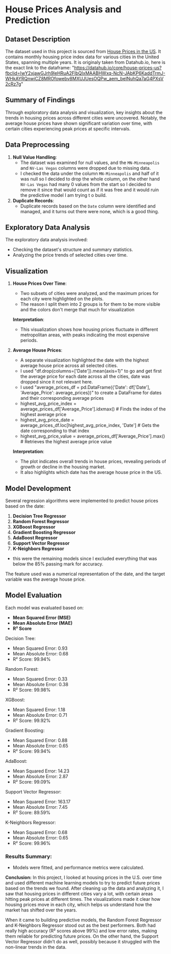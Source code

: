 # House Prices Analysis and Prediction

## Dataset Description
The dataset used in this project is sourced from [House Prices in the US](https://raw.githubusercontent.com/datasets/house-prices-us/refs/heads/main/data/cities-month-NSA.csv). It contains monthly housing price index data for various cities in the United States, spanning multiple years.
It is originaly taken from Datahub.io, here is the exact link to the dataframe: "https://datahub.io/core/house-prices-us?fbclid=IwY2xjawGJrh9leHRuA2FlbQIxMAABHWxq-NcN-JAbKP6KaddTrmJ-WHkAYRQnwiCZ8MROfowebv8MXUJUesOQPw_aem_beINuhQa7aG4PXsV2cRz7g"

## Summary of Findings
Through exploratory data analysis and visualization, key insights about the trends in housing prices across different cities were uncovered. Notably, the average house prices have shown significant variation over time, with certain cities experiencing peak prices at specific intervals.

## Data Preprocessing
1. **Null Value Handling**:
   - The dataset was examined for null values, and the `MN-Minneapolis` and `NV-Las Vegas` columns were dropped due to missing data.
   - I checked the data under the column `MN-Minneapolis` and half of it was null so I decided to drop the whole column, on the other hand `NV-Las Vegas` had many 0 values from the start so I decided to remove it since that would count as if it was free and it would ruin the predictive model I am trying t o build.
2. **Duplicate Records**:
   - Duplicate records based on the `Date` column were identified and managed, and it turns out there were none, which is a good thing.

## Exploratory Data Analysis
The exploratory data analysis involved:
- Checking the dataset's structure and summary statistics.
- Analyzing the price trends of selected cities over time.

## Visualization
1. **House Prices Over Time**:
   - Two subsets of cities were analyzed, and the maximum prices for each city were highlighted on the plots.
   - The reason I split them into 2 groups is for them to be more visible and the colors don't merge that much for visualization

   **Interpretation**:
   - This visualization shows how housing prices fluctuate in different metropolitan areas, with peaks indicating the most expensive periods.

2. **Average House Prices**:
   - A separate visualization highlighted the date with the highest average house price across all selected cities.
   - I used "df.drop(columns=['Date']).mean(axis=1)" to go and get first the average price for each date across all the cities, date was dropped since it not relevant here.
   - I used "average_prices_df = pd.DataFrame({'Date': df['Date'], 'Average_Price': average_prices})" to create a DataFrame for dates and their corresponding average prices
   - highest_avg_price_index = average_prices_df['Average_Price'].idxmax()  # Finds the index of the highest average price
   - highest_avg_price_date = average_prices_df.loc[highest_avg_price_index, 'Date']  # Gets the date corresponding to that index
   - highest_avg_price_value = average_prices_df['Average_Price'].max()  # Retrieves the highest average price value


   **Interpretation**:
   - The plot indicates overall trends in house prices, revealing periods of growth or decline in the housing market.
   - It also highlights which date has the average house price in the US.

## Model Development
Several regression algorithms were implemented to predict house prices based on the date:

1. **Decision Tree Regressor**
2. **Random Forest Regressor**
3. **XGBoost Regressor**
4. **Gradient Boosting Regressor**
5. **AdaBoost Regressor**
6. **Support Vector Regressor**
7. **K-Neighbors Regressor**

- this were the remaining models since I excluded everything that was below the 85% passing mark for accuracy.

The feature used was a numerical representation of the date, and the target variable was the average house price.

## Model Evaluation
Each model was evaluated based on:
- **Mean Squared Error (MSE)**
- **Mean Absolute Error (MAE)**
- **R² Score**

Decision Tree:
 - Mean Squared Error: 0.93
 - Mean Absolute Error: 0.68
 - R² Score: 99.94%

Random Forest:
 - Mean Squared Error: 0.33
 - Mean Absolute Error: 0.38
 - R² Score: 99.98%

XGBoost:
 - Mean Squared Error: 1.18
 - Mean Absolute Error: 0.71
 - R² Score: 99.92%

Gradient Boosting:
 - Mean Squared Error: 0.88
 - Mean Absolute Error: 0.65
 - R² Score: 99.94%

AdaBoost:
 - Mean Squared Error: 14.23
 - Mean Absolute Error: 2.87
 - R² Score: 99.09%

Support Vector Regressor:
 - Mean Squared Error: 163.17
 - Mean Absolute Error: 7.45
 - R² Score: 89.59%

K-Neighbors Regressor:
 - Mean Squared Error: 0.68
 - Mean Absolute Error: 0.65
 - R² Score: 99.96%

### Results Summary:
- Models were fitted, and performance metrics were calculated.

**Conclusion:**
In this project, I looked at housing prices in the U.S. over time and used different machine learning models to try to predict future prices based on the trends we found. After cleaning up the data and analyzing it, I saw that housing prices in different cities vary a lot, with certain areas hitting peak prices at different times. The visualizations made it clear how housing prices move in each city, which helps us understand how the market has shifted over the years.

When it came to building predictive models, the Random Forest Regressor and K-Neighbors Regressor stood out as the best performers. Both had really high accuracy (R² scores above 99%) and low error rates, making them reliable for predicting future prices. On the other hand, the Support Vector Regressor didn’t do as well, possibly because it struggled with the non-linear trends in the data.